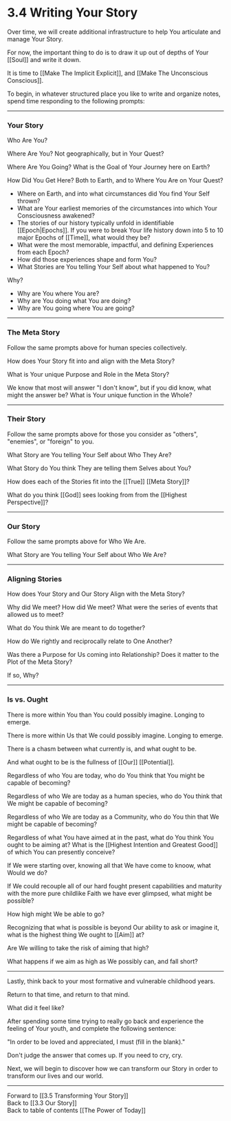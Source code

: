 # 3.4 Writing Your Story

Over time, we will create additional infrastructure to help You articulate and manage Your Story. 

For now, the important thing to do is to draw it up out of depths of Your [[Soul]] and write it down. 

It is time to [[Make The Implicit Explicit]], and [[Make The Unconscious Conscious]].  

To begin, in whatever structured place you like to write and organize notes, spend time responding to the following prompts: 

______
### Your Story

Who Are You? 

Where Are You? Not geographically, but in Your Quest? 

Where Are You Going? What is the Goal of Your Journey here on Earth? 

How Did You Get Here? Both to Earth, and to Where You Are on Your Quest? 

- Where on Earth, and into what circumstances did You find Your Self thrown? 
- What are Your earliest memories of the circumstances into which Your Consciousness awakened? 
- The stories of our history typically unfold in identifiable [[Epoch|Epochs]]. If you were to break Your life history down into 5 to 10 major Epochs of [[Time]], what would they be?  
- What were the most memorable, impactful, and defining Experiences from each Epoch? 
- How did those experiences shape and form You? 
- What Stories are You telling Your Self about what happened to You? 

Why?  

- Why are You where You are? 
- Why are You doing what You are doing? 
- Why are You going where You are going? 
______
### The Meta Story

Follow the same prompts above for human species collectively. 

How does Your Story fit into and align with the Meta Story? 

What is Your unique Purpose and Role in the Meta Story? 

We know that most will answer "I don't know", but if you did know, what might the answer be? What is Your unique function in the Whole? 

___
### Their Story

Follow the same prompts above for those you consider as "others", "enemies", or "foreign" to you. 

What Story are You telling Your Self about Who They Are? 

What Story do You think They are telling them Selves about You? 

How does each of the Stories fit into the [[True]] [[Meta Story]]? 

What do you think [[God]] sees looking from from the [[Highest Perspective]]? 

____
### Our Story

Follow the same prompts above for Who We Are. 

What Story are You telling Your Self about Who We Are? 
___
### Aligning Stories

How does Your Story and Our Story Align with the Meta Story? 

Why did We meet? How did We meet? What were the series of events that allowed us to meet? 

What do You think We are meant to do together? 

How do We rightly and reciprocally relate to One Another? 

Was there a Purpose for Us coming into Relationship? Does it matter to the Plot of the Meta Story? 

If so, Why? 
___
### Is vs. Ought

There is more within You than You could possibly imagine. Longing to emerge. 

There is more within Us that We could possibly imagine. Longing to emerge. 

There is a chasm between what currently is, and what ought to be. 

And what ought to be is the fullness of [[Our]] [[Potential]]. 

Regardless of who You are today, who do You think that You might be capable of becoming? 

Regardless of who We are today as a human species, who do You think that We might be capable of becoming? 

Regardless of who We are today as a Community, who do You thin that We might be capable of becoming? 

Regardless of what You have aimed at in the past, what do You think You ought to be aiming at? What is the [[Highest Intention and Greatest Good]] of which You can presently conceive? 

If We were starting over, knowing all that We have come to knoow, what Would we do? 

If We could recouple all of our hard fought present capabilities and maturity with the more pure childlike Faith we have ever glimpsed, what might be possible? 

How high might We be able to go? 

Recognizing that what is possible is beyond Our ability to ask or imagine it, what is the highest thing We ought to [[Aim]] at? 

Are We willing to take the risk of aiming that high? 

What happens if we aim as high as We possibly can, and fall short? 
_____
Lastly, think back to your most formative and vulnerable childhood years. 

Return to that time, and return to that mind. 

What did it feel like? 

After spending some time trying to really go back and experience the feeling of Your youth, and complete the following sentence:  

"In order to be loved and appreciated, I must (fill in the blank)." 

Don't judge the answer that comes up. If you need to cry, cry. 

Next, we will begin to discover how we can transform our Story in order to transform our lives and our world. 

___

Forward to [[3.5 Transforming Your Story]]  
Back to [[3.3 Our Story]]  
Back to table of contents [[The Power of Today]]  

